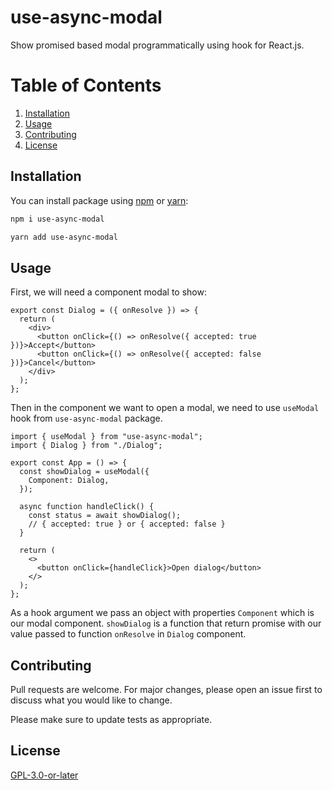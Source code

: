 # use-async-modal

Show promised based modal programmatically using hook for React.js.

# Table of Contents

1. [Installation](#installation)
2. [Usage](#usage)
3. [Contributing](#contributing)
4. [License](#license)

## Installation

You can install package using [npm](https://www.npmjs.com/package/use-async-modal) or [yarn](https://yarnpkg.com/):

```bash
npm i use-async-modal

yarn add use-async-modal
```

## Usage

First, we will need a component modal to show:

```JSX
export const Dialog = ({ onResolve }) => {
  return (
    <div>
      <button onClick={() => onResolve({ accepted: true })}>Accept</button>
      <button onClick={() => onResolve({ accepted: false })}>Cancel</button>
    </div>
  );
};
```

Then in the component we want to open a modal, we need to use `useModal` hook from `use-async-modal` package.

```JSX
import { useModal } from "use-async-modal";
import { Dialog } from "./Dialog";

export const App = () => {
  const showDialog = useModal({
    Component: Dialog,
  });

  async function handleClick() {
    const status = await showDialog();
    // { accepted: true } or { accepted: false }
  }

  return (
    <>
      <button onClick={handleClick}>Open dialog</button>
    </>
  );
};

```

As a hook argument we pass an object with properties `Component` which is our modal component. `showDialog` is a function that return promise with our value passed to function `onResolve` in `Dialog` component.

## Contributing

Pull requests are welcome. For major changes, please open an issue first to discuss what you would like to change.

Please make sure to update tests as appropriate.

## License

[GPL-3.0-or-later](https://www.gnu.org/licenses/)
